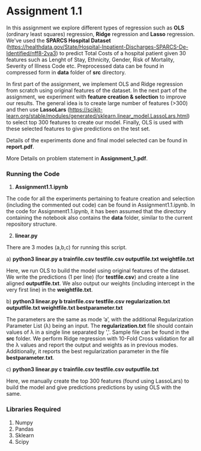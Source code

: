 # Assignment 1.1

In this assignment we explore different types of regression such as **OLS** (ordinary least squares) regression, **Ridge** regression and **Lasso** regression.
We've used the **SPARCS Hospital Dataset** (https://healthdata.gov/State/Hospital-Inpatient-Discharges-SPARCS-De-Identified/nff8-2va3) to predict Total Costs of a hospital patient given 30 features such as Lenght of Stay, Ethnicity, Gender, Risk of Mortality, Severity of Illness Code etc. Preprocessed data can be found in compressed form in **data** folder of **src** directory. 

In first part of the assignment, we implement OLS and Ridge regression from scratch using original features of the dataset. In the next part of the assignment, we experiment with **feature creation & selection** to improve our results. The general idea is to create large number of features (>300) and then use **LassoLars** (https://scikit-learn.org/stable/modules/generated/sklearn.linear_model.LassoLars.html) to select top 300 features to create our model. Finally, OLS is used with these selected features to give predictions on the test set. 

Details of the experiments done and final model selected can be found in **report.pdf**.

More Details on problem statement in **Assignment_1.pdf**.

### Running the Code


1. **Assignment1.1.ipynb**

The code for all the experiments pertaining to feature creation and selection (including the commented out code) can be found in Assignment1.1.ipynb. In the code for Assignment1.1.ipynb, it has been assumed that the directory containing the notebook also contains the **data** folder, similar to the current repository structure. 

2. **linear.py**

There are 3 modes (a,b,c) for running this script.

a) **python3 linear.py a trainfile.csv testfile.csv outputfile.txt weightfile.txt**

Here, we run OLS to build the model using original features of the dataset. We write the predictions (1 per line) (for **testfile.csv**) and create a line aligned **outputfile.txt**. We also output our weights (including intercept in the very first line) in the **weightfile.txt**.

b) **python3 linear.py b trainfile.csv testfile.csv regularization.txt outputfile.txt weightfile.txt bestparameter.txt**

The parameters are the same as mode ’a’, with the additional Regularization Parameter List (λ) being an input. The **regularization.txt** file should contain values of λ in a single line separated by ','. Sample file can be found in the **src** folder. We perform Ridge regression with 10-Fold Cross validation for all the λ values and report the output and weights as in previous modes. Additionally, it reports the best regularization parameter in the file **bestparameter.txt**.

c) **python3 linear.py c trainfile.csv testfile.csv outputfile.txt**

Here, we manually create the top 300 features (found using LassoLars) to build the model and give predictions predictions by using OLS with the same.

### Libraries Required

1. Numpy
2. Pandas
3. Sklearn
4. Scipy
